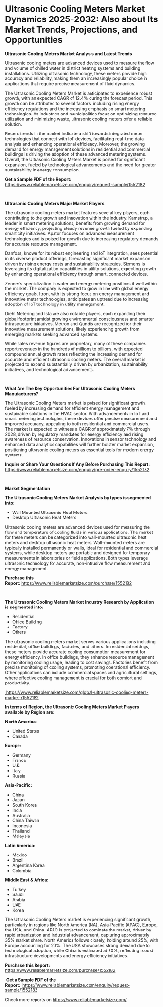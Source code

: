 <p><h1>Ultrasonic Cooling Meters Market Dynamics 2025-2032: Also about Its Market Trends, Projections, and Opportunities</h1></p><p><strong>Ultrasonic Cooling Meters Market Analysis and Latest Trends</strong></p>
<p><p>Ultrasonic cooling meters are advanced devices used to measure the flow and volume of chilled water in district heating systems and building installations. Utilizing ultrasonic technology, these meters provide high accuracy and reliability, making them an increasingly popular choice in applications that require precise measurement of fluid dynamics.</p><p>The Ultrasonic Cooling Meters Market is anticipated to experience robust growth, with an expected CAGR of 12.4% during the forecast period. This growth can be attributed to several factors, including rising energy efficiency regulations and the increasing emphasis on smart metering technologies. As industries and municipalities focus on optimizing resource utilization and minimizing waste, ultrasonic cooling meters offer a reliable solution.</p><p>Recent trends in the market indicate a shift towards integrated meter technologies that connect with IoT devices, facilitating real-time data analysis and enhancing operational efficiency. Moreover, the growing demand for energy management solutions in residential and commercial buildings is driving the adoption of these advanced metering systems. Overall, the Ultrasonic Cooling Meters Market is poised for significant expansion, fueled by technological advancements and the need for greater sustainability in energy consumption.</p></p>
<p><strong>Get a Sample PDF of the Report:&nbsp;</strong> <a href="https://www.reliablemarketsize.com/enquiry/request-sample/1552182?utm_campaign=2665&utm_medium=2&utm_source=Github&utm_content=ia&utm_term=27022025&utm_id=ultrasonic-cooling-meters">https://www.reliablemarketsize.com/enquiry/request-sample/1552182</a></p>
<p>&nbsp;</p>
<p><strong>Ultrasonic Cooling Meters Major Market Players</strong></p>
<p><p>The ultrasonic cooling meters market features several key players, each contributing to the growth and innovation within the industry. Kamstrup, a leader in smart metering solutions, benefits from growing demand for energy efficiency, projecting steady revenue growth fueled by expanding smart city initiatives. Apator focuses on advanced measurement technologies and is poised for growth due to increasing regulatory demands for accurate resource management.</p><p>Danfoss, known for its robust engineering and IoT integration, sees potential in its diverse product offerings, forecasting significant market expansion driven by rising energy costs and sustainability strategies. Siemens is leveraging its digitalization capabilities in utility solutions, expecting growth by enhancing operational efficiency through smart, connected devices.</p><p>Zenner’s specialization in water and energy metering positions it well within the market. The company is expected to grow in line with global energy efficiency goals. Itron, with its strong focus on energy management and innovative meter technologies, anticipates an uptrend due to increasing adoption of IoT technology in utility management.</p><p>Diehl Metering and Ista are also notable players, each expanding their global footprint amidst growing environmental consciousness and smarter infrastructure initiatives. Metron and Qundis are recognized for their innovative measurement solutions, likely experiencing growth from emerging markets seeking advanced systems.</p><p>While sales revenue figures are proprietary, many of these companies report revenues in the hundreds of millions to billions, with expected compound annual growth rates reflecting the increasing demand for accurate and efficient ultrasonic cooling meters. The overall market is projected to expand substantially, driven by urbanization, sustainability initiatives, and technological advancements.</p></p>
<p>&nbsp;</p>
<p><strong>What Are The Key Opportunities For Ultrasonic Cooling Meters Manufacturers?</strong></p>
<p><p>The Ultrasonic Cooling Meters market is poised for significant growth, fueled by increasing demand for efficient energy management and sustainable solutions in the HVAC sector. With advancements in IoT and smart metering technologies, these devices offer precise measurement and improved accuracy, appealing to both residential and commercial users. The market is expected to witness a CAGR of approximately 7% through 2028, driven by regulatory mandates for energy efficiency and rising awareness of resource conservation. Innovations in sensor technology and enhanced data analytics capabilities will further bolster market expansion, positioning ultrasonic cooling meters as essential tools for modern energy systems.</p></p>
<p><strong>Inquire or Share Your Questions If Any Before Purchasing This Report:</strong> <a href="https://www.reliablemarketsize.com/enquiry/pre-order-enquiry/1552182?utm_campaign=2665&utm_medium=2&utm_source=Github&utm_content=ia&utm_term=27022025&utm_id=ultrasonic-cooling-meters">https://www.reliablemarketsize.com/enquiry/pre-order-enquiry/1552182</a></p>
<p>&nbsp;</p>
<p><strong>Market Segmentation</strong></p>
<p><strong>The Ultrasonic Cooling Meters Market Analysis by types is segmented into:</strong></p>
<p><ul><li>Wall Mounted Ultrasonic Heat Meters</li><li>Desktop Ultrasonic Heat Meters</li></ul></p>
<p><p>Ultrasonic cooling meters are advanced devices used for measuring the flow and temperature of cooling fluids in various applications. The market for these meters can be categorized into wall-mounted ultrasonic heat meters and desktop ultrasonic heat meters. Wall-mounted meters are typically installed permanently on walls, ideal for residential and commercial systems, while desktop meters are portable and designed for temporary measurements in laboratories or field applications. Both types leverage ultrasonic technology for accurate, non-intrusive flow measurement and energy management.</p></p>
<p><strong>Purchase this Report:&nbsp;</strong><a href="https://www.reliablemarketsize.com/purchase/1552182?utm_campaign=2665&utm_medium=2&utm_source=Github&utm_content=ia&utm_term=27022025&utm_id=ultrasonic-cooling-meters">https://www.reliablemarketsize.com/purchase/1552182</a></p>
<p>&nbsp;</p>
<p><strong>The Ultrasonic Cooling Meters Market Industry Research by Application is segmented into:</strong></p>
<p><ul><li>Residential</li><li>Office Building</li><li>Factory</li><li>Others</li></ul></p>
<p><p>The ultrasonic cooling meters market serves various applications including residential, office buildings, factories, and others. In residential settings, these meters provide accurate cooling consumption measurement for energy efficiency. In office buildings, they enhance resource management by monitoring cooling usage, leading to cost savings. Factories benefit from precise monitoring of cooling systems, promoting operational efficiency. Other applications can include commercial spaces and agricultural settings, where effective cooling management is crucial for both comfort and productivity.</p></p>
<p><a href="https://www.reliablemarketsize.com/global-ultrasonic-cooling-meters-market-r1552182?utm_campaign=2665&utm_medium=2&utm_source=Github&utm_content=ia&utm_term=27022025&utm_id=ultrasonic-cooling-meters">&nbsp;https://www.reliablemarketsize.com/global-ultrasonic-cooling-meters-market-r1552182</a></p>
<p><strong>In terms of Region, the Ultrasonic Cooling Meters Market Players available by Region are:</strong></p>
<p>
    <p> <strong> North America: </strong>
        <ul>
            <li>United States</li>
            <li>Canada</li>
        </ul>
        </p> 
    <p> <strong> Europe: </strong>
        <ul>
            <li>Germany</li>
            <li>France</li>
            <li>U.K.</li>
            <li>Italy</li>
            <li>Russia</li>
        </ul>
        </p> 
    <p> <strong> Asia-Pacific: </strong>
        <ul>
            <li>China</li>
            <li>Japan</li>
            <li>South Korea</li>
            <li>India</li>
            <li>Australia</li>
            <li>China Taiwan</li>
            <li>Indonesia</li>
            <li>Thailand</li>
            <li>Malaysia</li>
        </ul>
        </p> 
    <p> <strong> Latin America: </strong>
        <ul>
            <li>Mexico</li>
            <li>Brazil</li>
            <li>Argentina Korea</li>
            <li>Colombia</li>
        </ul>
        </p> 
    <p> <strong> Middle East & Africa: </strong>
        <ul>
            <li>Turkey</li>
            <li>Saudi</li>
            <li>Arabia</li>
            <li>UAE</li>
            <li>Korea</li>
        </ul>
    </p>
    </p>
<p><p>The Ultrasonic Cooling Meters market is experiencing significant growth, particularly in regions like North America (NA), Asia-Pacific (APAC), Europe, the USA, and China. APAC is projected to dominate the market, driven by rapid urbanization and industrial advancement, capturing approximately 35% market share. North America follows closely, holding around 25%, with Europe accounting for 20%. The USA showcases strong demand due to technological adoption, while China is estimated at 20%, reflecting robust infrastructure developments and energy efficiency initiatives.</p></p>
<p><strong>Purchase this Report: </strong><a href="https://www.reliablemarketsize.com/purchase/1552182?utm_campaign=2665&utm_medium=2&utm_source=Github&utm_content=ia&utm_term=27022025&utm_id=ultrasonic-cooling-meters">https://www.reliablemarketsize.com/purchase/1552182</a></p>
<p>&nbsp;<strong>Get a Sample PDF of the Report:&nbsp;&nbsp;</strong><a href="https://www.reliablemarketsize.com/enquiry/request-sample/1552182?utm_campaign=2665&utm_medium=2&utm_source=Github&utm_content=ia&utm_term=27022025&utm_id=ultrasonic-cooling-meters">https://www.reliablemarketsize.com/enquiry/request-sample/1552182</a></p>
<p><strong></strong></p>
<p>Check more reports on <a href="https://www.reliablemarketsize.com/?utm_campaign=2665&utm_medium=2&utm_source=Github&utm_content=ia&utm_term=27022025&utm_id=ultrasonic-cooling-meters">https://www.reliablemarketsize.com/</a></p>